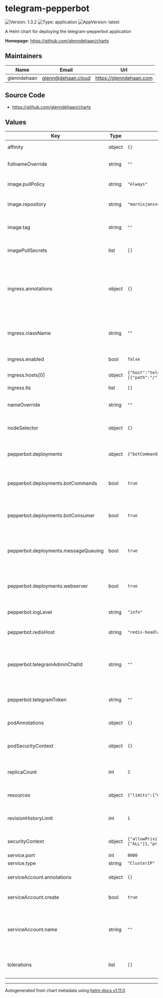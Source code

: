 # telegram-pepperbot

![Version: 1.3.2](https://img.shields.io/badge/Version-1.3.2-informational?style=flat-square) ![Type: application](https://img.shields.io/badge/Type-application-informational?style=flat-square) ![AppVersion: latest](https://img.shields.io/badge/AppVersion-latest-informational?style=flat-square)

A Helm chart for deploying the telegram-pepperbot application

**Homepage:** <https://github.com/glenndehaan/charts>

## Maintainers

| Name | Email | Url |
| ---- | ------ | --- |
| glenndehaan | <glenn@dehaan.cloud> | <https://glenndehaan.com> |

## Source Code

* <https://github.com/glenndehaan/charts>

## Values

| Key | Type | Default | Description |
|-----|------|---------|-------------|
| affinity | object | `{}` | Affinity for pod assignment |
| fullnameOverride | string | `""` | String to fully override names.fullname |
| image.pullPolicy | string | `"Always"` | Telegram-Pepperbot image pull policy |
| image.repository | string | `"marnixjanssen/telgram-pepperbot"` | Telegram-Pepperbot image repository |
| image.tag | string | `""` | Overrides the image tag whose default is the chart appVersion. |
| imagePullSecrets | list | `[]` | Specify docker-registry secret names as an array |
| ingress.annotations | object | `{}` | Additional annotations for the Ingress resource. To enable certificate autogeneration, place here your cert-manager annotations. |
| ingress.className | string | `""` | Set the ingressClassName on the ingress record for k8s 1.18+ |
| ingress.enabled | bool | `false` | Set to true to enable ingress record generation |
| ingress.hosts[0] | object | `{"host":"telegram-pepperbot.local","paths":[{"path":"/","pathType":"ImplementationSpecific"}]}` | Default host |
| ingress.tls | list | `[]` | TLS secret configuration |
| nameOverride | string | `""` | String to partially override names.fullname |
| nodeSelector | object | `{}` | Node labels for pod assignment. Evaluated as a template. |
| pepperbot.deployments | object | `{"botCommands":true,"botConsumer":true,"messageQueuing":true,"webserver":true}` | Telegram-Pepperbot Deployment Toggles |
| pepperbot.deployments.botCommands | bool | `true` | Telegram-Pepperbot Enables/Disabled the bot commands deployment |
| pepperbot.deployments.botConsumer | bool | `true` | Telegram-Pepperbot Enables/Disabled the bot consumer deployment |
| pepperbot.deployments.messageQueuing | bool | `true` | Telegram-Pepperbot Enables/Disabled the message queuing deployment |
| pepperbot.deployments.webserver | bool | `true` | Telegram-Pepperbot Enables/Disabled the webserver deployment |
| pepperbot.logLevel | string | `"info"` | Telegram-Pepperbot Logger Level |
| pepperbot.redisHost | string | `"redis-headless.example.svc.cluster.local"` | Telegram-Pepperbot Redis Host |
| pepperbot.telegramAdminChatId | string | `""` | Telegram-Pepperbot Telegram Admin Chat ID (Allows specific people to run admin commands) |
| pepperbot.telegramToken | string | `""` | Telegram-Pepperbot Telegram Bot Token |
| podAnnotations | object | `{}` | Annotations for Telegram-Pepperbot pods |
| podSecurityContext | object | `{}` | Pod Security Context for Telegram-Pepperbot pods |
| replicaCount | int | `2` | Number of Telegram-Pepperbot replicas to deploy |
| resources | object | `{"limits":{"memory":"25Mi"},"requests":{"memory":"25Mi"}}` | Resources for pods. Evaluated as a template. |
| revisionHistoryLimit | int | `1` | Number of Telegram-Pepperbot revisions to keep |
| securityContext | object | `{"allowPrivilegeEscalation":false,"capabilities":{"drop":["ALL"]},"privileged":false,"readOnlyRootFilesystem":true}` | Security Context for Telegram-Pepperbot |
| service.port | int | `8080` | Service HTTP port |
| service.type | string | `"ClusterIP"` | Service type |
| serviceAccount.annotations | object | `{}` | Annotations to add to the service account |
| serviceAccount.create | bool | `true` | Specifies whether a service account should be created |
| serviceAccount.name | string | `""` | The name of the service account to use. If not set and create is true, a name is generated using the fullname template |
| tolerations | list | `[]` | Tolerations for pod assignment. Evaluated as a template. |

----------------------------------------------
Autogenerated from chart metadata using [helm-docs v1.11.0](https://github.com/norwoodj/helm-docs/releases/v1.11.0)
